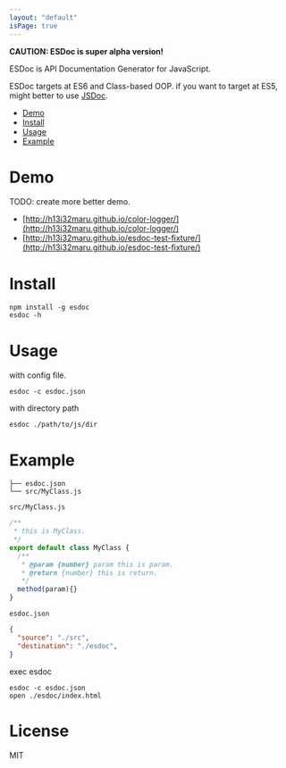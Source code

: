 ```yaml
---
layout: "default"
isPage: true
---
```


**CAUTION: ESDoc is super alpha version!**

ESDoc is API Documentation Generator for JavaScript.

ESDoc targets at ES6 and Class-based OOP. if you want to target at ES5, might better to use [JSDoc](http://usejsdoc.org/).

- [Demo](#demo)
- [Install](#install)
- [Usage](#usage)
- [Example](#example)

# Demo
TODO: create more better demo.

- [http://h13i32maru.github.io/color-logger/](http://h13i32maru.github.io/color-logger/)
- [http://h13i32maru.github.io/esdoc-test-fixture/](http://h13i32maru.github.io/esdoc-test-fixture/)

# Install

```
npm install -g esdoc
esdoc -h
```

# Usage
with config file.

```
esdoc -c esdoc.json
```

with directory path

```
esdoc ./path/to/js/dir
```

# Example
```
├── esdoc.json
└── src/MyClass.js
```

``src/MyClass.js``

```javascript
/**
 * this is MyClass.
 */
export default class MyClass {
  /**
   * @param {number} param this is param.
   * @return {number} this is return.
   */
  method(param){}
}
```

``esdoc.json``

```json
{
  "source": "./src",
  "destination": "./esdoc",
}
```

exec esdoc

```
esdoc -c esdoc.json
open ./esdoc/index.html
```

# License
MIT

